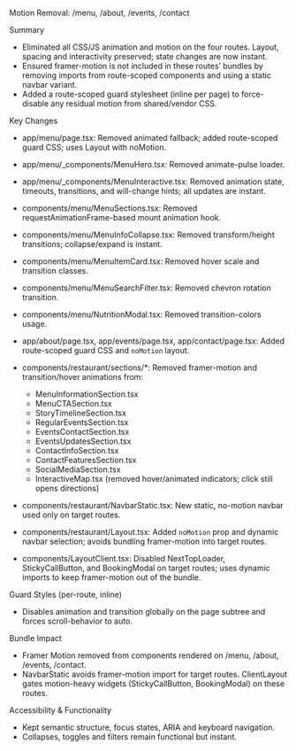 Motion Removal: /menu, /about, /events, /contact

Summary
- Eliminated all CSS/JS animation and motion on the four routes. Layout, spacing and interactivity preserved; state changes are now instant.
- Ensured framer-motion is not included in these routes’ bundles by removing imports from route-scoped components and using a static navbar variant.
- Added a route-scoped guard stylesheet (inline per page) to force-disable any residual motion from shared/vendor CSS.

Key Changes
- app/menu/page.tsx: Removed animated fallback; added route-scoped guard CSS; uses Layout with noMotion.
- app/menu/_components/MenuHero.tsx: Removed animate-pulse loader.
- app/menu/_components/MenuInteractive.tsx: Removed animation state, timeouts, transitions, and will-change hints; all updates are instant.
- components/menu/MenuSections.tsx: Removed requestAnimationFrame-based mount animation hook.
- components/menu/MenuInfoCollapse.tsx: Removed transform/height transitions; collapse/expand is instant.
- components/menu/MenuItemCard.tsx: Removed hover scale and transition classes.
- components/menu/MenuSearchFilter.tsx: Removed chevron rotation transition.
- components/menu/NutritionModal.tsx: Removed transition-colors usage.

- app/about/page.tsx, app/events/page.tsx, app/contact/page.tsx: Added route-scoped guard CSS and `noMotion` layout.
- components/restaurant/sections/*: Removed framer-motion and transition/hover animations from:
  - MenuInformationSection.tsx
  - MenuCTASection.tsx
  - StoryTimelineSection.tsx
  - RegularEventsSection.tsx
  - EventsContactSection.tsx
  - EventsUpdatesSection.tsx
  - ContactInfoSection.tsx
  - ContactFeaturesSection.tsx
  - SocialMediaSection.tsx
  - InteractiveMap.tsx (removed hover/animated indicators; click still opens directions)

- components/restaurant/NavbarStatic.tsx: New static, no-motion navbar used only on target routes.
- components/restaurant/Layout.tsx: Added `noMotion` prop and dynamic navbar selection; avoids bundling framer-motion into target routes.
- components/LayoutClient.tsx: Disabled NextTopLoader, StickyCallButton, and BookingModal on target routes; uses dynamic imports to keep framer-motion out of the bundle.

Guard Styles (per-route, inline)
* Disables animation and transition globally on the page subtree and forces scroll-behavior to auto.

Bundle Impact
- Framer Motion removed from components rendered on /menu, /about, /events, /contact.
- NavbarStatic avoids framer-motion import for target routes. ClientLayout gates motion-heavy widgets (StickyCallButton, BookingModal) on these routes.

Accessibility & Functionality
- Kept semantic structure, focus states, ARIA and keyboard navigation.
- Collapses, toggles and filters remain functional but instant.

